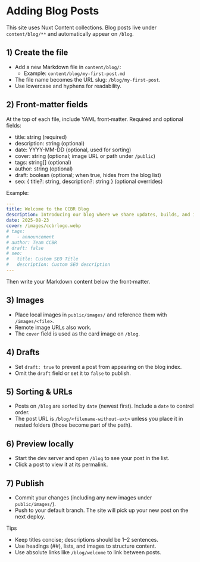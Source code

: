 # Adding Blog Posts

This site uses Nuxt Content collections. Blog posts live under `content/blog/**` and automatically appear on `/blog`.

## 1) Create the file

- Add a new Markdown file in `content/blog/`:
  - Example: `content/blog/my-first-post.md`
- The file name becomes the URL slug: `/blog/my-first-post`.
- Use lowercase and hyphens for readability.

## 2) Front‑matter fields

At the top of each file, include YAML front‑matter. Required and optional fields:

- title: string (required)
- description: string (optional)
- date: YYYY-MM-DD (optional, used for sorting)
- cover: string (optional; image URL or path under `/public`)
- tags: string[] (optional)
- author: string (optional)
- draft: boolean (optional; when true, hides from the blog list)
- seo: { title?: string, description?: string } (optional overrides)

Example:

```yaml
---
title: Welcome to the CCBR Blog
description: Introducing our blog where we share updates, builds, and insights.
date: 2025-08-23
cover: /images/ccbrlogo.webp
# tags:
#   - announcement
# author: Team CCBR
# draft: false
# seo:
#   title: Custom SEO Title
#   description: Custom SEO description
---
```

Then write your Markdown content below the front‑matter.

## 3) Images

- Place local images in `public/images/` and reference them with `/images/<file>`.
- Remote image URLs also work.
- The `cover` field is used as the card image on `/blog`.

## 4) Drafts

- Set `draft: true` to prevent a post from appearing on the blog index.
- Omit the `draft` field or set it to `false` to publish.

## 5) Sorting & URLs

- Posts on `/blog` are sorted by `date` (newest first). Include a `date` to control order.
- The post URL is `/blog/<filename-without-ext>` unless you place it in nested folders (those become part of the path).

## 6) Preview locally

- Start the dev server and open `/blog` to see your post in the list.
- Click a post to view it at its permalink.

## 7) Publish

- Commit your changes (including any new images under `public/images/`).
- Push to your default branch. The site will pick up your new post on the next deploy.

Tips
- Keep titles concise; descriptions should be 1–2 sentences.
- Use headings (##), lists, and images to structure content.
- Use absolute links like `/blog/welcome` to link between posts.
